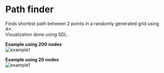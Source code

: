 # Path finder
Finds shortest path between 2 points in a randomly generated grid using A*.  
Visualization done using SDL.

**Example using 200 nodes**  
![example1](https://nop.koindozer.org/gh/pathfinding_sdl/pathfinding_sdl_example1.png)

**Example using 20 nodes**  
![example1](https://nop.koindozer.org/gh/pathfinding_sdl/pathfinding_sdl_example2.png)
